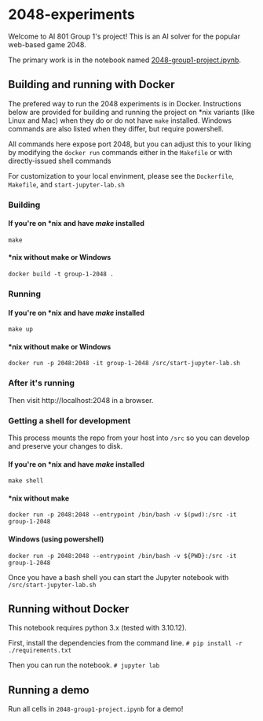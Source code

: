# 2048-experiments

Welcome to AI 801 Group 1's project! This is an AI solver for the popular web-based game 2048.

The primary work is in the notebook named [2048-group1-project.ipynb](2048-group1-project.ipynb). 

## Building and running with Docker
The prefered way to run the 2048 experiments is in Docker. Instructions below are provided for building and running
the project on *nix variants (like Linux and Mac) when they do or do not have `make` installed. Windows commands are
also listed when they differ, but require powershell. 

All commands here expose port 2048, but you can adjust this to your liking by modifying the `docker run` commands 
either in the `Makefile` or with directly-issued shell commands

For customization to your local envinment, please see the `Dockerfile`, `Makefile`, and `start-jupyter-lab.sh`

### Building
#### If you're on *nix and have *make* installed
`make`

#### *nix without make or Windows
`docker build -t group-1-2048 .`

### Running
#### If you're on *nix and have *make* installed
`make up`
#### *nix without make or Windows
`docker run -p 2048:2048 -it group-1-2048 /src/start-jupyter-lab.sh`
### After it's running
Then visit http://localhost:2048 in a browser.

### Getting a shell for development
This process mounts the repo from your host into `/src` so you can develop and preserve your changes to disk.
#### If you're on *nix and have *make* installed
`make shell`
#### *nix without make
`docker run -p 2048:2048 --entrypoint /bin/bash -v $(pwd):/src -it group-1-2048`
#### Windows (using powershell)
`docker run -p 2048:2048 --entrypoint /bin/bash -v ${PWD}:/src -it group-1-2048`

Once you have a bash shell you can start the Jupyter notebook with 
`/src/start-jupyter-lab.sh`

## Running without Docker
This notebook requires python 3.x (tested with 3.10.12).

First, install the dependencies from the command line.
`# pip install -r ./requirements.txt`

Then you can run the notebook.
`# jupyter lab`

## Running a demo

Run all cells in `2048-group1-project.ipynb` for a demo!
